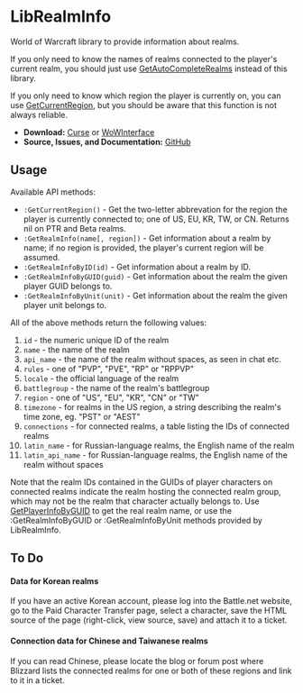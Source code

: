 ﻿LibRealmInfo
===============

World of Warcraft library to provide information about realms.

If you only need to know the names of realms connected to the player's current realm, you should just use [GetAutoCompleteRealms](http://wowpedia.org/API_GetAutoCompleteRealms) instead of this library.

If you only need to know which region the player is currently on, you can use [GetCurrentRegion](http://wowpedia.org/API_GetCurrentRegion), but you should be aware that this function is not always reliable.

* **Download:** [Curse](http://wow.curseforge.com/addons/librealminfo) or [WoWInterface](http://www.wowinterface.com/downloads/info22987-LibRealmInfo.html)
* **Source, Issues, and Documentation:** [GitHub](https://github.com/Phanx/LibRealmInfo)


Usage
--------

Available API methods:

* `:GetCurrentRegion()` - Get the two-letter abbrevation for the region the player is currently connected to; one of US, EU, KR, TW, or CN. Returns nil on PTR and Beta realms.
* `:GetRealmInfo(name[, region])` - Get information about a realm by name; if no region is provided, the player's current region will be assumed.
* `:GetRealmInfoByID(id)` - Get information about a realm by ID.
* `:GetRealmInfoByGUID(guid)` - Get information about the realm the given player GUID belongs to.
* `:GetRealmInfoByUnit(unit)` - Get information about the realm the given player unit belongs to.

All of the above methods return the following values:

1. `id` - the numeric unique ID of the realm
2. `name` - the name of the realm
3. `api_name` - the name of the realm without spaces, as seen in chat etc.
4. `rules` - one of "PVP", "PVE", "RP" or "RPPVP"
5. `locale` - the official language of the realm
6. `battlegroup` - the name of the realm's battlegroup
7. `region` - one of "US", "EU", "KR", "CN" or "TW"
8. `timezone` - for realms in the US region, a string describing the realm's time zone, eg. "PST" or "AEST"
9. `connections` - for connected realms, a table listing the IDs of connected realms
10. `latin_name` - for Russian-language realms, the English name of the realm
10. `latin_api_name` - for Russian-language realms, the English name of the realm without spaces

Note that the realm IDs contained in the GUIDs of player characters on connected realms indicate the realm hosting the connected realm group, which may not be the realm that character actually belongs to. Use [GetPlayerInfoByGUID](http://wowpedia.org/API_GetPlayerInfoByGUID) to get the real realm name, or use the :GetRealmInfoByGUID or :GetRealmInfoByUnit methods provided by LibRealmInfo.


To Do
--------

#### Data for Korean realms

If you have an active Korean account, please log into the Battle.net website, go to the Paid Character Transfer page, select a character, save the HTML source of the page (right-click, view source, save) and attach it to a ticket.

#### Connection data for Chinese and Taiwanese realms

If you can read Chinese, please locate the blog or forum post where Blizzard lists the connected realms for one or both of these regions and link to it in a ticket.
